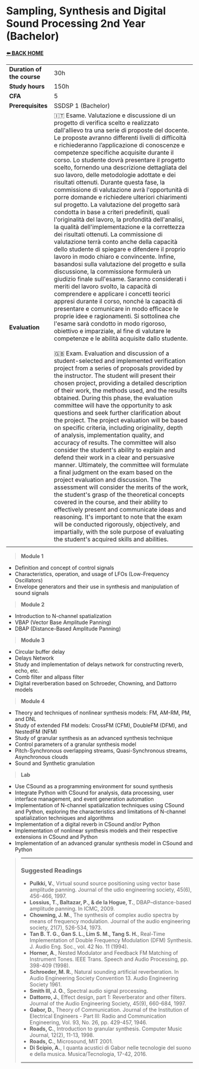# **Sampling, Synthesis and Digital Sound Processing 2nd Year (Bachelor)**  

[**⬅️ BACK HOME**](/HOME.md)  

|                          |     |
|:-------------------------|:----|  
|**Duration of the course**|30h  |
|**Study hours**           |150h |
|**CFA**                   |5    |
|**Prerequisites**         |SSDSP 1 (Bachelor)|
|**Evaluation**                  |🇮🇹 Esame. Valutazione e discussione di un progetto di verifica scelto e realizzato dall'allievo tra una serie di proposte del docente. Le proposte avranno differenti livelli di difficoltà e richiederanno l’applicazione di conoscenze e competenze specifiche acquisite durante il corso. Lo studente dovrà presentare il progetto scelto, fornendo una descrizione dettagliata del suo lavoro, delle metodologie adottate e dei risultati ottenuti. Durante questa fase, la commissione di valutazione avrà l'opportunità di porre domande e richiedere ulteriori chiarimenti sul progetto. La valutazione del progetto sarà condotta in base a criteri predefiniti, quali l'originalità del lavoro, la profondità dell'analisi, la qualità dell'implementazione e la correttezza dei risultati ottenuti. La commissione di valutazione terrà conto anche della capacità dello studente di spiegare e difendere il proprio lavoro in modo chiaro e convincente. Infine, basandosi sulla valutazione del progetto e sulla discussione, la commissione formulerà un giudizio finale sull'esame. Saranno considerati i meriti del lavoro svolto, la capacità di comprendere e applicare i concetti teorici appresi durante il corso, nonché la capacità di presentare e comunicare in modo efficace le proprie idee e ragionamenti. Si sottolinea che l'esame sarà condotto in modo rigoroso, obiettivo e imparziale, al fine di valutare le competenze e le abilità acquisite dallo studente.<br><br>🇬🇧 Exam. Evaluation and discussion of a student-selected and implemented verification project from a series of proposals provided by the instructor. The student will present their chosen project, providing a detailed description of their work, the methods used, and the results obtained. During this phase, the evaluation committee will have the opportunity to ask questions and seek further clarification about the project. The project evaluation will be based on specific criteria, including originality, depth of analysis, implementation quality, and accuracy of results. The committee will also consider the student's ability to explain and defend their work in a clear and persuasive manner. Ultimately, the committee will formulate a final judgment on the exam based on the project evaluation and discussion. The assessment will consider the merits of the work, the student's grasp of the theoretical concepts covered in the course, and their ability to effectively present and communicate ideas and reasoning. It's important to note that the exam will be conducted rigorously, objectively, and impartially, with the sole purpose of evaluating the student's acquired skills and abilities.|
|                          |     |

> **Module 1**

- Definition and concept of control signals  
- Characteristics, operation, and usage of LFOs (Low-Frequency Oscillators)  
- Envelope generators and their use in synthesis and manipulation of sound signals

> **Module 2**

- Introduction to N-channel spatialization  
- VBAP (Vector Base Amplitude Panning)  
- DBAP (Distance-Based Amplitude Panning)  

> **Module 3**

- Circular buffer delay
- Delays Network
- Study and implementation of delays network for constructing reverb, echo, etc.  
- Comb filter and allpass filter  
- Digital reverberation based on Schroeder, Chowning, and Dattorro models  

> **Module 4**

- Theory and techniques of nonlinear synthesis models: FM, AM-RM, PM, and DNL  
- Study of extended FM models: CrossFM (CFM), DoubleFM (DFM), and NestedFM (NFM)  
- Study of granular synthesis as an advanced synthesis technique  
- Control parameters of a granular synthesis model  
- Pitch-Synchronous overlapping streams, Quasi-Synchronous streams, Asynchronous clouds  
- Sound and Synthetic granulation  

> **Lab**

- Use CSound as a programming environment for sound synthesis  
- Integrate Python with CSound for analysis, data processing, user interface management, and event generation automation  
- Implementation of N-channel spatialization techniques using CSound and Python, exploring the characteristics and limitations of N-channel spatialization techniques and algorithms  
- Implementation of a digital reverb in CSound and/or Python  
- Implementation of nonlinear synthesis models and their respective extensions in CSound and Python  
- Implementation of an advanced granular synthesis model in CSound and Python  

>---
>
> ### **Suggested Readings**  
>
>- **Pulkki, V.**, Virtual sound source positioning using vector base amplitude panning. Journal of the udio engineering society, 45(6), 456-466, 1997.  
>- **Lossius, T., Baltazar, P., & de la Hogue, T.**, DBAP–distance-based amplitude panning. In ICMC, 2009.  
>- **Chowning, J. M.**, The synthesis of complex audio spectra by means of frequency modulation. Journal of the audio engineering society, 21(7), 526-534, 1973.  
>- **Tan B. T. G., Gan S. L., Lim S. M., Tang S. H.**, Real-Time Implementation of Double Frequency Modulation (DFM) Synthesis. J. Audio Eng. Soc., vol. 42 No. 11 (1994).  
>- **Horner, A**., Nested Modulator and Feedback FM Matching of Instrument Tones. IEEE Trans. Speech and Audio Processing, pp. 398-409 (1998).  
>- **Schroeder, M. R.**, Natural sounding artificial reverberation. In Audio Engineering Society Convention 13. Audio Engineering Society 1961.  
>- **Smith III, J. O.**, Spectral audio signal processing.  
>- **Dattorro, J.**, Effect design, part 1: Reverberator and other filters. Journal of the Audio Engineering Society, 45(9), 660-684, 1997.  
>- **Gabor, D.**, Theory of Communication. Journal of the Institution of Electrical Engineers - Part III: Radio and Communication Engineering, Vol. 93, No. 26, pp. 429-457, 1946.  
>- **Roads, C.**, Introduction to granular synthesis. Computer Music Journal, 12(2), 11-13, 1998.
>- **Roads, C.**, Microsound, MIT 2001.
>- **Di Scipio, A.**, I quanta acustici di Gabor nelle tecnologie del suono e della musica. Musica/Tecnologia, 17-42, 2016.  
>
>---
